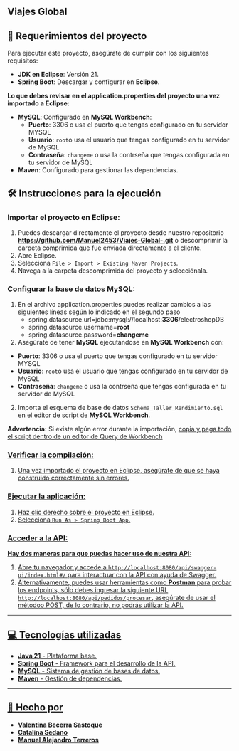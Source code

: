 ## Viajes Global
## 🚀 Requerimientos del proyecto

Para ejecutar este proyecto, asegúrate de cumplir con los siguientes requisitos:

- **JDK en Eclipse**: Versión 21.
- **Spring Boot**: Descargar y configurar en **Eclipse**.
  
 **Lo que debes revisar en el application.properties del proyecto una vez importado a Eclipse:**
- **MySQL**: Configurado en **MySQL Workbench**:
  - **Puerto**: 3306 o usa el puerto que tengas configurado en tu servidor MYSQL
  - **Usuario**: `root`o usa el usuario que tengas configurado en tu servidor de MySQL
  - **Contraseña**: `changeme` o usa la contrseña que tengas configurada en tu servidor de MySQL
- **Maven**: Configurado para gestionar las dependencias.

## 🛠️ Instrucciones para la ejecución

### Importar el proyecto en Eclipse:

1. Puedes descargar directamente el proyecto desde nuestro repositorio **https://github.com/Manuel2453/Viajes-Global-.git**  o descomprimir la carpeta comprimida que fue enviada directamente a el cliente.
2. Abre Eclipse.
3. Selecciona `File > Import > Existing Maven Projects`.
4. Navega a la carpeta descomprimida del proyecto y selecciónala.

### Configurar la base de datos MySQL:

1. En el archivo application.properties puedes realizar cambios a las siguientes líneas según lo indicado en el segundo paso
   - spring.datasource.url=jdbc:mysql://localhost:**3306**/electroshopDB
   - spring.datasource.username=**root**
   - spring.datasource.password=**changeme** 
2. Asegúrate de tener **MySQL** ejecutándose en **MySQL Workbench** con:
  - **Puerto**: 3306 o usa el puerto que tengas configurado en tu servidor MYSQL
  - **Usuario**: `root`o usa el usuario que tengas configurado en tu servidor de MySQL
  - **Contraseña**: `changeme` o usa la contrseña que tengas configurada en tu servidor de MySQL
2. Importa el esquema de base de datos `Schema_Taller_Rendimiento.sql` en el editor de script de **MySQL Workbench**.

**Advertencia:** Si existe algún error durante la importación, <u>copia y pega todo el script dentro de un editor de Query de Workbench<u>

### Verificar la compilación:

1. Una vez importado el proyecto en Eclipse, asegúrate de que se haya construido correctamente sin errores.

### Ejecutar la aplicación:

1. Haz clic derecho sobre el proyecto en Eclipse.
2. Selecciona `Run As > Spring Boot App`.

### Acceder a la API:

**Hay dos maneras para que puedas hacer uso de nuestra API:** 
1. Abre tu navegador y accede a `http://localhost:8080/api/swagger-ui/index.html#/` para interactuar con la API con ayuda de Swagger.
2. Alternativamente, puedes usar herramientas como **Postman** para probar los endpoints, sólo debes ingresar la siguiente URL `http://localhost:8080/api/pedidos/procesar`, asegúrate de usar el métodoo POST, de lo contrario, no podrás utilizar la API.

---

## 💻 Tecnologías utilizadas

- **Java 21** - Plataforma base.
- **Spring Boot** - Framework para el desarrollo de la API.
- **MySQL** - Sistema de gestión de bases de datos.
- **Maven** - Gestión de dependencias.

---

## 📄 Hecho por

- **Valentina Becerra Sastoque**  
- **Catalina Sedano**  
- **Manuel Alejandro Terreros**  
